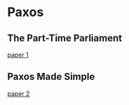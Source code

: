 # Paxos

## The Part-Time Parliament
[paper 1](https://lamport.azurewebsites.net/pubs/lamport-paxos.pdf)

## Paxos Made Simple
[paper 2](https://lamport.azurewebsites.net/pubs/paxos-simple.pdf)
